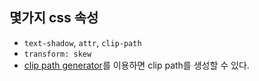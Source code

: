## 몇가지 css 속성
- `text-shadow`, `attr`, `clip-path`
- `transform: skew`
- [clip path generator](https://www.cssportal.com/css-clip-path-generator/)를 이용하면 clip path를 생성할 수 있다.
